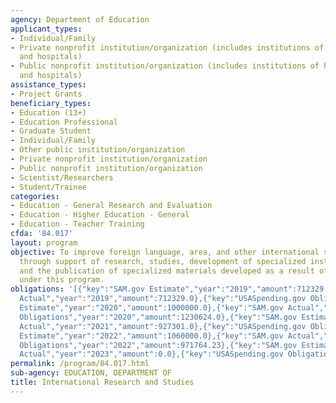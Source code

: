 ```yaml
---
agency: Department of Education
applicant_types:
- Individual/Family
- Private nonprofit institution/organization (includes institutions of higher education
  and hospitals)
- Public nonprofit institution/organization (includes institutions of higher education
  and hospitals)
assistance_types:
- Project Grants
beneficiary_types:
- Education (13+)
- Education Professional
- Graduate Student
- Individual/Family
- Other public institution/organization
- Private nonprofit institution/organization
- Public nonprofit institution/organization
- Scientist/Researchers
- Student/Trainee
categories:
- Education - General Research and Evaluation
- Education - Higher Education - General
- Education - Teacher Training
cfda: '84.017'
layout: program
objective: To improve foreign language, area, and other international studies training
  through support of research, studies, development of specialized instructional materials,
  and the publication of specialized materials developed as a result of research conducted
  under this program.
obligations: '[{"key":"SAM.gov Estimate","year":"2019","amount":712329.0},{"key":"SAM.gov
  Actual","year":"2019","amount":712329.0},{"key":"USASpending.gov Obligations","year":"2019","amount":780673.0},{"key":"SAM.gov
  Estimate","year":"2020","amount":1000000.0},{"key":"SAM.gov Actual","year":"2020","amount":1291046.0},{"key":"USASpending.gov
  Obligations","year":"2020","amount":1230624.0},{"key":"SAM.gov Estimate","year":"2021","amount":928000.0},{"key":"SAM.gov
  Actual","year":"2021","amount":927301.0},{"key":"USASpending.gov Obligations","year":"2021","amount":648646.0},{"key":"SAM.gov
  Estimate","year":"2022","amount":1060000.0},{"key":"SAM.gov Actual","year":"2022","amount":978215.0},{"key":"USASpending.gov
  Obligations","year":"2022","amount":971764.23},{"key":"SAM.gov Estimate","year":"2023","amount":176500.0},{"key":"SAM.gov
  Actual","year":"2023","amount":0.0},{"key":"USASpending.gov Obligations","year":"2023","amount":0.0}]'
permalink: /program/84.017.html
sub-agency: EDUCATION, DEPARTMENT OF
title: International Research and Studies
---
```

